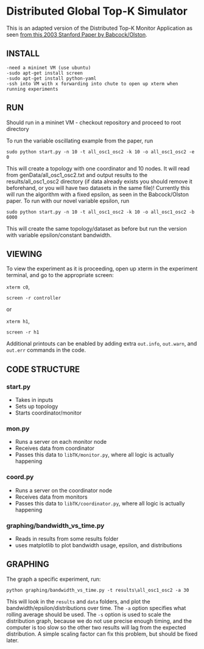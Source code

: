 Distributed Global Top-K Simulator
============================
This is an adapted version of the Distributed Top-K Monitor Application as seen [from this 2003 Stanford Paper by Babcock/Olston](http://infolab.stanford.edu/~olston/publications/topk.html).

INSTALL
------
    -need a mininet VM (use ubuntu)
    -sudo apt-get install screen
    -sudo apt-get install python-yaml
    -ssh into VM with x forwarding into chute to open up xterm when running experiments


RUN
------
Should run in a mininet VM - checkout repository and proceed to root directory

To run the variable oscillating example from the paper, run 

```
sudo python start.py -n 10 -t all_osc1_osc2 -k 10 -o all_osc1_osc2 -e 0
```

This will create a topology with one coordinator and 10 nodes.
It will read from genData/all\_osc1\_osc2.txt and output results to the results/all\_osc1\_osc2 directory (if data already exists you should remove it beforehand, or you will have two datasets in the same file)!
Currently this will run the algorithm with a fixed epsilon, as seen in the Babcock/Olston paper.
To run with our novel variable epsilon, run 

```
sudo python start.py -n 10 -t all_osc1_osc2 -k 10 -o all_osc1_osc2 -b 6000
```

This will create the same topology/dataset as before but run the version with variable epsilon/constant bandwidth.

 
VIEWING
--------------
To view the experiment as it is proceeding, open up xterm in the experiment terminal, and go to the appropriate screen:

```xterm c0```,

```
screen -r controller
```

or 

```xterm h1```,

```
screen -r h1
```

Additional printouts can be enabled by adding extra ```out.info```, ```out.warn```, and ```out.err``` commands in the code.

CODE STRUCTURE
-----------------
### start.py ###
* Takes in inputs
* Sets up topology
* Starts coordinator/monitor

### mon.py ###
* Runs a server on each monitor node
* Receives data from coordinator
* Passes this data to ```libTK/monitor.py```, where all logic is actually happening

### coord.py ###
* Runs a server on the coordinator node
* Receives data from monitors
* Passes this data to ```libTK/coordinator.py```, where all logic is actually happening


### graphing/bandwidth\_vs\_time.py ###
* Reads in results from some results folder
* uses matplotlib to plot bandwidth usage, epsilon, and distributions

GRAPHING
-----------------
The graph a specific experiment, run:
```
python graphing/bandwidth_vs_time.py -t results\all_osc1_osc2 -a 30
```

This will look in the ```results``` and ```data``` folders, and plot the bandwidth/epsilon/distributions over time. The ```-a``` option specifies what rolling average should be used. The ```-s``` option is used to scale the distribution graph, because we do not use precise enough timing, and the computer is too slow so the other two results will lag from the expected distribution. A simple scaling factor can fix this problem, but should be fixed later.
